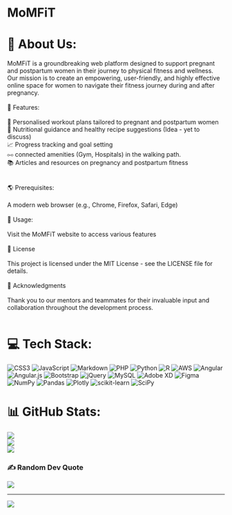 # MoMFiT


# 💫 About Us:
MoMFiT is a groundbreaking web platform designed to support pregnant and postpartum women in their journey to physical fitness and wellness. Our mission is to create an empowering, user-friendly, and highly effective online space for women to navigate their fitness journey during and after pregnancy.<br><br>🌟 Features:<br><br>💪 Personalised workout plans tailored to pregnant and postpartum women<br>🥗 Nutritional guidance and healthy recipe suggestions (Idea - yet to discuss)<br>📈 Progress tracking and goal setting<br>⧟   connected amenities (Gym, Hospitals) in the walking path.<br>📚 Articles and resources on pregnancy and postpartum fitness<br><br><br>🌎 Prerequisites:<br><br>A modern web browser (e.g., Chrome, Firefox, Safari, Edge)<br><br>📖 Usage:<br><br>Visit the MoMFiT website to access various features<br><br>📄 License<br><br>This project is licensed under the MIT License - see the LICENSE file for details.<br><br>💜 Acknowledgments<br><br>Thank you to our mentors and teammates for their invaluable input and collaboration throughout the development process.<br><br>


# 💻 Tech Stack:
![CSS3](https://img.shields.io/badge/css3-%231572B6.svg?style=flat&logo=css3&logoColor=white) ![JavaScript](https://img.shields.io/badge/javascript-%23323330.svg?style=flat&logo=javascript&logoColor=%23F7DF1E) ![Markdown](https://img.shields.io/badge/markdown-%23000000.svg?style=flat&logo=markdown&logoColor=white) ![PHP](https://img.shields.io/badge/php-%23777BB4.svg?style=flat&logo=php&logoColor=white) ![Python](https://img.shields.io/badge/python-3670A0?style=flat&logo=python&logoColor=ffdd54) ![R](https://img.shields.io/badge/r-%23276DC3.svg?style=flat&logo=r&logoColor=white) ![AWS](https://img.shields.io/badge/AWS-%23FF9900.svg?style=flat&logo=amazon-aws&logoColor=white) ![Angular](https://img.shields.io/badge/angular-%23DD0031.svg?style=flat&logo=angular&logoColor=white) ![Angular.js](https://img.shields.io/badge/angular.js-%23E23237.svg?style=flat&logo=angularjs&logoColor=white) ![Bootstrap](https://img.shields.io/badge/bootstrap-%23563D7C.svg?style=flat&logo=bootstrap&logoColor=white) ![jQuery](https://img.shields.io/badge/jquery-%230769AD.svg?style=flat&logo=jquery&logoColor=white) ![MySQL](https://img.shields.io/badge/mysql-%2300f.svg?style=flat&logo=mysql&logoColor=white) ![Adobe XD](https://img.shields.io/badge/Adobe%20XD-470137?style=flat&logo=Adobe%20XD&logoColor=#FF61F6) 	![Figma](https://img.shields.io/badge/figma-%23F24E1E.svg?style=flat&logo=figma&logoColor=white) ![NumPy](https://img.shields.io/badge/numpy-%23013243.svg?style=flat&logo=numpy&logoColor=white) ![Pandas](https://img.shields.io/badge/pandas-%23150458.svg?style=flat&logo=pandas&logoColor=white) ![Plotly](https://img.shields.io/badge/Plotly-%233F4F75.svg?style=flat&logo=plotly&logoColor=white) ![scikit-learn](https://img.shields.io/badge/scikit--learn-%23F7931E.svg?style=flat&logo=scikit-learn&logoColor=white) ![SciPy](https://img.shields.io/badge/SciPy-%230C55A5.svg?style=flat&logo=scipy&logoColor=%white)
# 📊 GitHub Stats:
![](https://github-readme-stats.vercel.app/api?username=MoMFiT&theme=react&hide_border=false&include_all_commits=true&count_private=true)<br/>
![](https://github-readme-streak-stats.herokuapp.com/?user=MoMFiT&theme=react&hide_border=false)<br/>
![](https://github-readme-stats.vercel.app/api/top-langs/?username=MoMFiT&theme=react&hide_border=false&include_all_commits=true&count_private=true&layout=compact)

### ✍️ Random Dev Quote
![](https://quotes-github-readme.vercel.app/api?type=horizontal&theme=merko)


---
[![](https://visitcount.itsvg.in/api?id=MoMFiT&icon=0&color=11)](https://visitcount.itsvg.in)

<!-- Proudly created with GPRM ( https://gprm.itsvg.in ) -->
